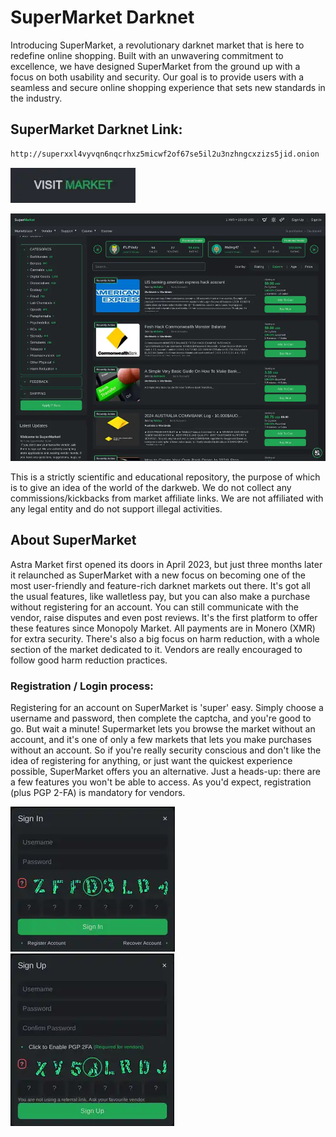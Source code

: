 # SuperMarket Darknet
Introducing SuperMarket, a revolutionary darknet market that is here to redefine online shopping. Built with an unwavering commitment to excellence, we have designed SuperMarket from the ground up with a focus on both usability and security. Our goal is to provide users with a seamless and secure online shopping experience that sets new standards in the industry.

## SuperMarket Darknet Link:

```sh
http://superxxl4vyvqn6nqcrhxz5micwf2of67se5il2u3nzhngcxzizs5jid.onion
```
[<img src="/assets/visit-market.webp" width="200">](http://superxxl4vyvqn6nqcrhxz5micwf2of67se5il2u3nzhngcxzizs5jid.onion/)

<a href="http://superxxl4vyvqn6nqcrhxz5micwf2of67se5il2u3nzhngcxzizs5jid.onion"><img src="/assets/supermarket-preview.webp" alt="image" style="max-width: 100%;"><a>

This is a strictly scientific and educational repository, the purpose of which is to give an idea of the world of the darkweb. We do not collect any commissions/kickbacks from market affiliate links. We are not affiliated with any legal entity and do not support illegal activities.

## About SuperMarket
Astra Market first opened its doors in April 2023, but just three months later it relaunched as SuperMarket with a new focus on becoming one of the most user-friendly and feature-rich darknet markets out there. It's got all the usual features, like walletless pay, but you can also make a purchase without registering for an account. You can still communicate with the vendor, raise disputes and even post reviews. It's the first platform to offer these features since Monopoly Market. All payments are in Monero (XMR) for extra security. There's also a big focus on harm reduction, with a whole section of the market dedicated to it. Vendors are really encouraged to follow good harm reduction practices.

### Registration / Login process:

Registering for an account on SuperMarket is 'super' easy. Simply choose a username and password, then complete the captcha, and you're good to go.
But wait a minute! Supermarket lets you browse the market without an account, and it's one of only a few markets that lets you make purchases without an account. So if you're really security conscious and don't like the idea of registering for anything, or just want the quickest experience possible, SuperMarket offers you an alternative. Just a heads-up: there are a few features you won't be able to access. As you'd expect, registration (plus PGP 2-FA) is mandatory for vendors.

<a href="http://superxxl4vyvqn6nqcrhxz5micwf2of67se5il2u3nzhngcxzizs5jid.onion"><img src="/assets/supermarket-login.webp" alt="image" style="max-width: 100%;"><a>  <a href="http://superxxl4vyvqn6nqcrhxz5micwf2of67se5il2u3nzhngcxzizs5jid.onion"><img src="/assets/supermarket-register.webp" alt="image" style="max-width: 100%;"><a>